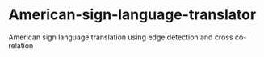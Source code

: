 # American-sign-language-translator
American sign language translation using edge detection and cross co-relation
